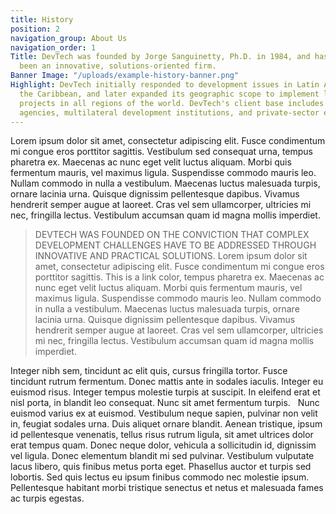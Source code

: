 ```yaml
---
title: History
position: 2
navigation_group: About Us
navigation_order: 1
Title: DevTech was founded by Jorge Sanguinetty, Ph.D. in 1984, and has consistently
  been an innovative, solutions-oriented firm.
Banner Image: "/uploads/example-history-banner.png"
Highlight: DevTech initially responded to development issues in Latin America and
  the Caribbean, and later expanded its geographic scope to implement long- and short-term
  projects in all regions of the world. DevTech's client base includes government
  agencies, multilateral development institutions, and private-sector entities.
---
```


Lorem ipsum dolor sit amet, consectetur adipiscing elit. Fusce condimentum mi congue eros porttitor sagittis. Vestibulum sed consequat urna, tempus pharetra ex. Maecenas ac nunc eget velit luctus aliquam. Morbi quis fermentum mauris, vel maximus ligula. Suspendisse commodo mauris leo. Nullam commodo in nulla a vestibulum. Maecenas luctus malesuada turpis, ornare lacinia urna. Quisque dignissim pellentesque dapibus. Vivamus hendrerit semper augue at laoreet. Cras vel sem ullamcorper, ultricies mi nec, fringilla lectus. Vestibulum accumsan quam id magna mollis imperdiet.

> DEVTECH WAS FOUNDED ON THE CONVICTION THAT COMPLEX DEVELOPMENT CHALLENGES HAVE TO BE ADDRESSED THROUGH INNOVATIVE AND PRACTICAL SOLUTIONS.
Lorem ipsum dolor sit amet, consectetur adipiscing elit. Fusce condimentum mi congue eros porttitor sagittis. This is a link color, tempus pharetra ex. Maecenas ac nunc eget velit luctus aliquam. Morbi quis fermentum mauris, vel maximus ligula. Suspendisse commodo mauris leo. Nullam commodo in nulla a vestibulum. Maecenas luctus malesuada turpis, ornare lacinia urna. Quisque dignissim pellentesque dapibus. Vivamus hendrerit semper augue at laoreet. Cras vel sem ullamcorper, ultricies mi nec, fringilla lectus. Vestibulum accumsan quam id magna mollis imperdiet.

Integer nibh sem, tincidunt ac elit quis, cursus fringilla tortor. Fusce tincidunt rutrum fermentum. Donec mattis ante in sodales iaculis. Integer eu euismod risus. Integer tempus molestie turpis at suscipit. In eleifend erat et nisl porta, in blandit leo consequat. Nunc sit amet fermentum turpis.
 
Nunc euismod varius ex at euismod. Vestibulum neque sapien, pulvinar non velit in, feugiat sodales urna. Duis aliquet ornare blandit. Aenean tristique, ipsum id pellentesque venenatis, tellus risus rutrum ligula, sit amet ultrices dolor erat tempus quam. Donec neque dolor, vehicula a sollicitudin id, dignissim vel ligula. Donec elementum blandit mi sed pulvinar. Vestibulum vulputate lacus libero, quis finibus metus porta eget. Phasellus auctor et turpis sed lobortis. Sed quis lectus eu ipsum finibus commodo nec molestie ipsum. Pellentesque habitant morbi tristique senectus et netus et malesuada fames ac turpis egestas.
